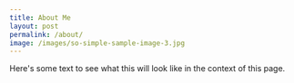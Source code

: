 ```yaml
---
title: About Me
layout: post
permalink: /about/
image: /images/so-simple-sample-image-3.jpg
---
```


Here's some text to see what this will look like in the context of this page.
